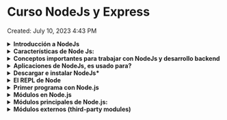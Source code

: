 # Curso NodeJs y Express

Created: July 10, 2023 4:43 PM

<details>
<summary><b>Introducción a NodeJs</b></summary>
    
Node.js es un entorno de ejecución de código JavaScript del lado del servidor. A diferencia     de otros entornos de ejecución de JavaScript, como los navegadores web, Node.js permite         ejecutar código JavaScript fuera del contexto del navegador, lo que lo convierte en una         herramienta poderosa para desarrollar aplicaciones web y servicios de backend.

Node.js utiliza el motor de JavaScript de Google Chrome, llamado V8, para interpretar y         ejecutar el código JavaScript. Esto proporciona a Node.js un rendimiento rápido y               eficiente. Además, Node.js adopta un enfoque basado en eventos y no bloqueante, lo que          significa que puede manejar un gran número de conexiones simultáneas sin bloquear el hilo       principal de ejecución.

Una de las características más destacadas de Node.js es su capacidad para realizar operaciones de entrada y salida de manera asíncrona. Esto permite que las aplicaciones Node.js sean escalables y puedan manejar múltiples solicitudes simultáneas sin bloquearse. Además, Node.js cuenta con un sistema de módulos incorporado que facilita la modularidad y reutilización de código.

Node.js se utiliza comúnmente para desarrollar aplicaciones web y servicios de backend. Proporciona una gran cantidad de bibliotecas y frameworks que simplifican tareas comunes, como el manejo de solicitudes HTTP, la interacción con bases de datos y la creación de APIs RESTful.

</details>

<details>
<summary><b>Características de Node Js:</b></summary>
    
1. **JavaScript en el servidor**: Node.js permite ejecutar código JavaScript en el servidor, lo que proporciona coherencia en el lenguaje de programación tanto en el frontend como en el backend. Esto permite a los desarrolladores utilizar las mismas habilidades y bibliotecas para desarrollar aplicaciones tanto en el cliente como en el servidor.
2. **Arquitectura orientada a eventos**: Node.js utiliza un modelo de programación basado en eventos y devoluciones de llamada (callbacks), lo que significa que las operaciones no bloqueantes son manejadas mediante eventos. Esto permite un manejo eficiente de múltiples solicitudes simultáneas y un rendimiento escalable.
3. **Operaciones de entrada/salida no bloqueantes**: Node.js se basa en una arquitectura no bloqueante que permite que las operaciones de entrada/salida (E/S) se realicen de manera asíncrona. Esto significa que, en lugar de esperar a que se complete una operación E/S antes de pasar a la siguiente, Node.js puede continuar ejecutando otras tareas y notificar cuando la operación E/S haya finalizado. Esto es especialmente útil para aplicaciones con alta concurrencia y tiempos de respuesta rápidos.
4. **Módulos y paquetes**: Node.js cuenta con un sistema de módulos incorporado que permite la modularidad y reutilización de código. Los módulos de Node.js pueden ser compartidos y reutilizados a través del gestor de paquetes npm, que es uno de los mayores repositorios de paquetes de código abierto disponibles. Esto facilita la integración de bibliotecas y el desarrollo rápido de aplicaciones.
5. **Escalabilidad**: Node.js se ha diseñado para ser escalable. Gracias a su arquitectura no bloqueante y a su capacidad para manejar múltiples solicitudes simultáneas, Node.js es capaz de manejar una gran cantidad de conexiones concurrentes con un uso eficiente de los recursos del sistema.
6. **Amplio ecosistema**: Node.js cuenta con un amplio ecosistema de bibliotecas y frameworks que facilitan el desarrollo de aplicaciones. Desde frameworks web como Express.js hasta bibliotecas para el acceso a bases de datos como Mongoose, hay muchas opciones disponibles para simplificar y acelerar el desarrollo de aplicaciones con Node.js.

</details>

<details>
<summary><b>Conceptos importantes para trabajar con NodeJs y desarrollo backend</b></summary>

<details>
<summary><b>Conceptos Básicos</b></summary>

1. **Arquitectura cliente-servidor**: Es un modelo de diseño común en el desarrollo de aplicaciones y sistemas distribuidos. En esta arquitectura, hay dos componentes principales: el cliente y el servidor. El cliente es el dispositivo o aplicación que realiza solicitudes de servicios, y el servidor es el dispositivo o aplicación que responde a esas solicitudes proporcionando los servicios o recursos solicitados. La comunicación entre el cliente y el servidor se realiza a través de una red, como Internet. Por ejemplo, al acceder a un sitio web, el navegador actúa como el cliente y solicita los recursos al servidor web, que los entrega en respuesta.
2. **Desarrollo frontend y backend**: El desarrollo frontend se refiere a la creación de la interfaz de usuario y la interacción del usuario en una aplicación o sitio web. Implica el uso de tecnologías como HTML, CSS y JavaScript para construir la parte visual y funcional que los usuarios ven y con la que interactúan directamente en el navegador. Por otro lado, el desarrollo backend se enfoca en la implementación de la lógica de negocios y el procesamiento de datos detrás de escena. Involucra la creación de servidores, APIs y la gestión de bases de datos para manejar la lógica y el almacenamiento de los datos. El desarrollo frontend y backend trabajan juntos para crear una aplicación web completa.
3. **Protocolo**: En el contexto de las redes de computadoras, un protocolo es un conjunto de reglas y normas que define cómo se deben comunicar los dispositivos y sistemas. Establece la sintaxis, la semántica y los procedimientos de intercambio de datos entre las partes. Un protocolo puede incluir especificaciones sobre el formato de los mensajes, el control de flujo, la autenticación, la seguridad, la entrega de datos, entre otros aspectos. Algunos ejemplos de protocolos son HTTP, TCP, IP y SMTP, que se utilizan para diferentes propósitos de comunicación en Internet.
4. **Base de datos**: Una base de datos es un sistema organizado para almacenar, gestionar y recuperar información de manera estructurada. Proporciona un medio para almacenar datos de manera persistente, lo que significa que los datos se mantienen incluso cuando la aplicación o el sistema se detiene. Las bases de datos se utilizan para almacenar y gestionar grandes cantidades de datos de manera eficiente. Pueden ser de diferentes tipos, como bases de datos relacionales (como MySQL, PostgreSQL) o bases de datos NoSQL (como MongoDB, Redis), y se accede a ellas utilizando lenguajes de consulta, como SQL (Structured Query Language) en el caso de las bases de datos relacionales.
5. **Página web estática y dinámica**: Una página web estática es una página cuyo contenido no cambia dinámicamente, es decir, se muestra de la misma manera para todos los usuarios. La página se crea previamente y se entrega tal cual cuando se solicita. Estas páginas generalmente están escritas en HTML y CSS, y pueden contener imágenes y otros recursos estáticos. Por otro lado, una página web dinámica se genera en tiempo real en función de diferentes parámetros y condiciones. El contenido puede variar según la interacción del usuario, la base de datos o información externa. Estas páginas a menudo utilizan tecnologías del lado del servidor, como PHP, Python o Node.js, para generar contenido dinámico y responder a las solicitudes del usuario de manera personalizada.
</details>

<details>
<summary><b>Otros Conceptos importantes</b></summary>

1. **Módulos y paquetes**: Node.js utiliza un sistema de módulos incorporado para organizar y reutilizar código. Los módulos son archivos JavaScript que encapsulan funcionalidades específicas y se pueden importar/exportar en otros archivos. Además, puedes utilizar el gestor de paquetes npm (Node Package Manager) para instalar, administrar y compartir paquetes de código de terceros, lo que facilita la incorporación de funcionalidades adicionales en tu aplicación.
2. **Asincronía y devoluciones de llamada (callbacks)**: La asincronía es una característica clave de Node.js. Las operaciones de entrada/salida (E/S), como las solicitudes de red o las operaciones de archivo, se realizan de forma asíncrona mediante devoluciones de llamada (callbacks) o promesas. Esto significa que el código no se bloquea mientras se espera a que se complete una operación, lo que permite una mayor concurrencia y rendimiento. Es importante comprender cómo manejar las devoluciones de llamada y trabajar con la asincronía en Node.js.
3. **Eventos y emisores de eventos**: Node.js utiliza un sistema de eventos para manejar las interacciones asíncronas. Los objetos que emiten eventos son llamados "emisores de eventos" y se pueden registrar para escuchar eventos específicos. Esto es especialmente útil para manejar eventos relacionados con la red, como solicitudes HTTP o conexiones de sockets.
4. **APIs y módulos principales de Node.js**: Node.js proporciona una serie de módulos principales (core modules) que son parte de la instalación estándar y ofrecen funcionalidades esenciales. Algunos ejemplos incluyen **`http`** para crear servidores web, **`fs`** para trabajar con el sistema de archivos, **`path`** para manejar rutas de archivos y **`util`** para funciones de utilidad. Familiarizarse con estos módulos principales te permitirá aprovechar al máximo las capacidades de Node.js.
5. **Express.js y frameworks web**: Express.js es uno de los frameworks web más populares para Node.js. Proporciona una capa de abstracción sobre las funcionalidades básicas de Node.js, lo que facilita la creación de aplicaciones web y APIs RESTful. Aprender a trabajar con Express.js, entender sus conceptos y middleware te permitirá desarrollar aplicaciones web backend de manera más eficiente.
6. **Bases de datos**: Node.js es compatible con una amplia gama de bases de datos, tanto SQL como NoSQL. Algunas bases de datos populares son MongoDB, MySQL, PostgreSQL y Redis. Es importante entender cómo interactuar con estas bases de datos utilizando bibliotecas y módulos específicos, como Mongoose para MongoDB o Sequelize para bases de datos SQL.
7. **Seguridad**: Al desarrollar aplicaciones backend, es fundamental tener en cuenta la seguridad. Node.js tiene sus propias prácticas y recomendaciones de seguridad, como proteger contra ataques de inyección de código o manejar correctamente las contraseñas y la autenticación de usuarios. Es importante familiarizarse con las buenas prácticas de seguridad y aplicar medidas adecuadas en tu aplicación.
    </details>
</details>

<details>
<summary><b>Aplicaciones de NodeJs, es usado para?</b></summary>

1. **Desarrollo web y APIs**: Node.js es ampliamente utilizado para el desarrollo de aplicaciones web y la creación de APIs (Application Programming Interfaces) RESTful. Su enfoque no bloqueante y basado en eventos lo hace ideal para manejar una gran cantidad de solicitudes simultáneas y construir aplicaciones web escalables y de alto rendimiento. Frameworks populares como Express.js, Koa.js y Nest.js se basan en Node.js para facilitar el desarrollo web.
2. **Aplicaciones en tiempo real**: Node.js es una excelente opción para construir aplicaciones en tiempo real que requieren una comunicación bidireccional entre el cliente y el servidor. Esto incluye aplicaciones de chat en tiempo real, juegos multijugador, sistemas de colaboración en tiempo real, monitoreo en tiempo real, entre otros. Bibliotecas como Socket.IO y SockJS se utilizan con Node.js para habilitar la comunicación en tiempo real.
3. **Microservicios y arquitecturas orientadas a servicios**: Node.js es adecuado para implementar microservicios y sistemas basados en arquitecturas orientadas a servicios. Permite construir servicios pequeños e independientes que se pueden escalar y desplegar fácilmente. Además, su enfoque modular y su capacidad para manejar solicitudes simultáneas lo convierten en una buena opción para sistemas distribuidos y escalables.
4. **Automatización y scripting**: Node.js es una herramienta popular para la automatización de tareas y scripting en el lado del servidor. Puede utilizarse para crear scripts y herramientas personalizadas que automatizan tareas repetitivas, procesamiento de archivos, generación de informes, entre otros. Además, Node.js cuenta con una amplia gama de paquetes y módulos disponibles a través de npm que facilitan la automatización de diversas tareas.
5. **Internet de las cosas (IoT)**: Node.js también se utiliza en aplicaciones de Internet de las cosas (IoT). Su ligereza y eficiencia lo hacen adecuado para ejecutarse en dispositivos con recursos limitados, como sensores, controladores y gateways. Node.js puede utilizarse para recopilar datos de sensores, controlar dispositivos y coordinar la comunicación entre ellos en una red IoT.
</details>
    
<details>
<summary><b>Descargar e instalar NodeJs*</b></summary>

1. **Ir al sitio oficial**: Accede al sitio oficial de Node.js en **[https://nodejs.org/](https://nodejs.org/)**. Esto te llevará a la página de descargas.
2. **Seleccionar la versión**: En la página de descargas, verás las diferentes versiones de Node.js disponibles. Se recomienda elegir la versión LTS (Long-Term Support) para obtener la versión más estable y con soporte a largo plazo. Sin embargo, también puedes optar por la última versión si deseas acceder a las características más recientes.
3. **Seleccionar el sistema operativo**: A continuación, debes seleccionar tu sistema operativo. Node.js está disponible para Windows, macOS y Linux. Haz clic en el botón de descarga correspondiente a tu sistema operativo.
4. **Descargar el instalador**: Después de hacer clic en el botón de descarga, se descargará un archivo de instalación en tu computadora.
5. **Ejecutar el instalador**: Una vez que se haya completado la descarga, ejecuta el archivo de instalación haciendo doble clic en él. Esto iniciará el asistente de instalación de Node.js.
6. **Aceptar los términos de uso**: En el asistente de instalación, lee y acepta los términos de uso y licencia de Node.js.
7. **Seleccionar la ubicación de instalación**: A continuación, elige la ubicación donde deseas instalar Node.js. La ubicación predeterminada generalmente es adecuada para la mayoría de los usuarios, pero puedes cambiarla si lo deseas.
8. **Seleccionar componentes adicionales**: Durante el proceso de instalación, puedes seleccionar componentes adicionales, como la herramienta npm (Node Package Manager), que se instala junto con Node.js. Se recomienda mantener las opciones predeterminadas seleccionadas.
9. **Iniciar la instalación**: Una vez que hayas seleccionado los componentes adicionales, haz clic en el botón "Install" o "Next" para iniciar la instalación de Node.js.
10. **Esperar a que se complete la instalación**: El instalador copiará los archivos necesarios y configurará Node.js en tu sistema. Esto puede llevar unos minutos.
11. **Verificar la instalación**: Una vez que la instalación se haya completado con éxito, puedes verificar si Node.js se ha instalado correctamente abriendo una ventana de terminal (o símbolo del sistema) y escribiendo el comando **`node -v`**. Esto mostrará la versión de Node.js instalada. También puedes ejecutar **`npm -v`** para verificar la versión de npm.

¡Y eso es todo! Ahora tienes Node.js instalado en tu sistema y estás listo para comenzar a desarrollar aplicaciones con él.
</details>

<details>
<summary><b>El REPL de Node</b></summary>

El REPL (Read-Eval-Print Loop) de Node.js es una herramienta interactiva que permite probar y ejecutar código JavaScript de forma interactiva en tiempo real. Proporciona una forma rápida y conveniente de experimentar con el código y explorar las características del lenguaje.

Para iniciar el REPL de Node.js, sigue estos pasos:

1. Abre una ventana de terminal (o símbolo del sistema) en tu sistema operativo.
2. Escribe el comando **`node`** y presiona Enter. Esto iniciará el REPL de Node.js y verás el indicador **`>`** que indica que estás en el modo de entrada del REPL.
3. A partir de ahora, puedes escribir y ejecutar código JavaScript directamente en el REPL. Cada vez que presiones Enter, el código ingresado se evaluará y el resultado se imprimirá en la siguiente línea.

Por ejemplo, puedes probar operaciones matemáticas simples:

```
> 2 + 3
5
> Math.sqrt(16)
4
```

También puedes definir variables y realizar operaciones más complejas:

```
> let x = 5
undefined
> let y = 3
undefined
> x * y
15
> x > y
true
```

El REPL también es útil para probar funciones y módulos. Puedes definir funciones y llamarlas en el mismo entorno:

```
> function greet(name) {
    console.log('Hello, ' + name + '!')
    }
undefined
> greet('John')
Hello, John!
undefined

```

Para salir del REPL, puedes presionar las teclas **`Ctrl + C`** dos veces o escribir **`.exit`** y presionar Enter.

![Untitled](Curso%20NodeJs%20y%20Express%2032e1fd3555bc4ae599268e873bba5489/Untitled.png)

El REPL de Node.js es una herramienta muy útil para probar ideas rápidamente, depurar código o explorar características del lenguaje. Te permite interactuar con el código de forma inmediata sin necesidad de crear archivos o ejecutar un programa completo.
</details>

<details>
<summary><b>Primer programa con Node.js</b></summary>

En Visual Studio Code (VSCode), puedes ejecutar un archivo de JavaScript con Node.js utilizando la terminal integrada. Sigue estos pasos:

1. Abre Visual Studio Code.
2. Abre la carpeta que contiene el archivo de JavaScript que deseas ejecutar. Puedes hacerlo seleccionando "File" en la barra de menú superior y luego seleccionando "Open Folder". O bien, puedes arrastrar y soltar la carpeta en la ventana de VSCode.
3. En la barra de menú superior, selecciona "View" y luego "Terminal" (o usa el atajo de teclado **`Ctrl +`** ).
4. Aparecerá una terminal en la parte inferior de la ventana de VSCode. Asegúrate de que la terminal esté en el directorio correcto donde se encuentra el archivo de JavaScript que deseas ejecutar. Puedes utilizar el comando **`cd`** para cambiar al directorio adecuado.
5. Una vez que te encuentres en el directorio correcto, puedes ejecutar el archivo de JavaScript con el comando **`node`** seguido del nombre del archivo. Por ejemplo:

```
node archivo.js
```

Asegúrate de reemplazar "archivo.js" con el nombre real de tu archivo de JavaScript.

1. Presiona Enter para ejecutar el comando. Node.js ejecutará el archivo de JavaScript y mostrará cualquier salida o resultado en la terminal de VSCode.

Recuerda guardar los cambios en el archivo de JavaScript antes de ejecutarlo para asegurarte de que estás ejecutando la versión más reciente del código.

Utilizando la terminal integrada en Visual Studio Code, puedes ejecutar archivos de JavaScript con Node.js sin tener que salir del editor. Esto te permite depurar y probar tu código directamente en el entorno de desarrollo.

![Untitled](Curso%20NodeJs%20y%20Express%2032e1fd3555bc4ae599268e873bba5489/Untitled%201.png)
</details>

<details>
<summary><b>Módulos en Node.js</b></summary>
<details>
<summary><b>Qué son?</b></summary>
En Node.js, los módulos son unidades independientes de código que encapsulan funcionalidades específicas y se pueden reutilizar en diferentes partes de una aplicación. Los módulos permiten organizar y modularizar el código, lo que facilita el mantenimiento, la reutilización y la colaboración en proyectos de Node.js.
</details>
<details>
<summary><b>Ventajas</b></summary>

Los módulos en Node.js proporcionan varias ventajas que mejoran la organización, reutilización y mantenibilidad del código. Algunas de las ventajas de utilizar módulos en Node.js son:

1. **Modularidad**: Los módulos permiten organizar el código en unidades independientes y autónomas. Esto facilita la comprensión y el mantenimiento del código, ya que cada módulo se enfoca en una funcionalidad específica. Los módulos también promueven la separación de responsabilidades y el principio de una sola responsabilidad (SRP), lo que facilita la evolución y escalabilidad de la aplicación.
2. **Reutilización**: Los módulos permiten encapsular funcionalidades específicas y reutilizarlas en diferentes partes de una aplicación. Esto evita la duplicación de código y mejora la eficiencia en el desarrollo, ya que no es necesario escribir el mismo código una y otra vez. Además, los módulos externos disponibles a través de npm proporcionan una amplia gama de funcionalidades predefinidas que se pueden utilizar en proyectos.
3. **Colaboración y compartición**: Los módulos facilitan la colaboración entre desarrolladores. Cada desarrollador puede trabajar en un módulo específico sin interferir con el trabajo de los demás. Además, los módulos externos pueden compartirse y distribuirse fácilmente a través del registro público de npm. Esto fomenta la comunidad y el intercambio de código entre desarrolladores, lo que acelera el desarrollo de aplicaciones.
4. **Abstracción y ocultamiento de información**: Los módulos permiten definir interfaces claras y abstraer detalles internos de implementación. Esto significa que los módulos pueden exponer solo las funciones y propiedades necesarias para utilizarlos, ocultando los detalles internos de implementación. Esto mejora la seguridad y reduce la complejidad al interactuar con los módulos.
5. **Facilidad de prueba**: Los módulos independientes son más fáciles de probar de forma aislada. Al encapsular la funcionalidad en módulos, se puede realizar pruebas unitarias más específicas y centradas en cada módulo. Esto mejora la calidad del código y facilita la detección y corrección de errores.
6. **Mejora el rendimiento**: Los módulos en Node.js se cargan de forma diferida, lo que significa que solo se cargan cuando se requieren. Esto permite una mejor gestión de los recursos y un mejor rendimiento de la aplicación, ya que solo se cargan los módulos necesarios en un momento dado.
</details>

<details>
<summary><b>Crear un módulo</b></summary>
Para crear un módulo en Node.js, debes seguir los siguientes pasos:

1. Crea un nuevo archivo JavaScript con la extensión **`.js`**. Por ejemplo, puedes llamarlo **`miModulo.js`**.
2. Abre el archivo **`miModulo.js`** en tu editor de código preferido.
3. Define las funcionalidades que deseas incluir en el módulo. Por ejemplo, puedes declarar variables, funciones u objetos. Aquí hay un ejemplo básico de cómo podrías definir un módulo con una función de saludo:

```
javascriptCopy code
// miModulo.js

function saludar(nombre) {
    console.log('¡Hola, ' + nombre + '!');
}

// Exporta la función para que esté disponible para otros archivos
module.exports = {
    saludar: saludar
};

```

En este ejemplo, el módulo **`miModulo`** tiene una función llamada **`saludar`** que toma un nombre como argumento y muestra un saludo por consola.

1. Guarda el archivo **`miModulo.js`**.
2. Ahora puedes utilizar el módulo en otro archivo de JavaScript. Por ejemplo, crea un nuevo archivo llamado **`index.js`** y requiere el módulo **`miModulo`** utilizando la función **`require`**:

```
javascriptCopy code
// index.js

const miModulo = require('./miModulo');

miModulo.saludar('Juan');

```

En este ejemplo, estamos requiriendo el módulo **`miModulo`** y utilizando la función **`saludar`** que exportamos desde ese módulo.

1. Guarda el archivo **`index.js`**.
2. Abre una terminal en la ubicación donde se encuentran los archivos **`miModulo.js`** y **`index.js`**.
3. Ejecuta el archivo **`index.js`** utilizando Node.js con el siguiente comando:

```
Copy code
node index.js

```

Verás el saludo impreso en la consola.

¡Y eso es todo! Has creado y utilizado un módulo en Node.js. Puedes seguir expandiendo tu módulo agregando más funcionalidades y exportándolas según sea necesario. Recuerda que puedes exportar variables, funciones o cualquier objeto que desees hacer disponible para otros archivos de JavaScript.
</details>

<details>
<summary><b>Exportar Varios Elementos</b></summary>
Para exportar varios elementos desde un módulo en Node.js, puedes utilizar la asignación al objeto **`module.exports`** para agregar propiedades individuales o asignar un objeto que contenga los elementos que deseas exportar. Aquí tienes un ejemplo de cómo puedes exportar varios elementos:

En el archivo **`greetings.js`**, se definen dos funciones: **`greeting`** y **`greetingHelloWorld`**. La función **`greeting`** toma un parámetro **`name`** y devuelve un saludo personalizado. La función **`greetingHelloWorld`** no toma parámetros y devuelve un saludo genérico "Hello World!".

Luego, se utiliza la asignación directa a **`module.exports`** para exportar un objeto que contiene las funciones **`greeting`** y **`greetingHelloWorld`**.

```jsx
function greeting(name) {
    return `Hi ${name}`
}

function greetingHelloWorld(){
    return 'Hello World!'
}

module.exports = {
    greeting: greeting,
    greetingHelloWorld: greetingHelloWorld
}
```

En este caso, **`module.exports`** se establece como un objeto que tiene dos propiedades: **`greeting`** y **`greetingHelloWorld`**. Estas propiedades hacen referencia a las funciones definidas anteriormente.

En el archivo **`app.js`**, se requiere el módulo **`greetings.js`** utilizando **`require`**:

Esto carga el módulo **`greetings.js`** y asigna su contenido al objeto **`greetings`**.

Finalmente, se utilizan las funciones exportadas **`greeting`** y **`greetingHelloWorld`** desde el módulo **`greetings.js`**:

```jsx
function greeting(name) {
    return `Hi ${name}`
}

function greetingHelloWorld(){
    return 'Hello World!'
}

module.exports = {
    greeting: greeting,
    greetingHelloWorld: greetingHelloWorld
}
```

Aquí, **`greetings.greeting('Samantha')`** llama a la función **`greeting`** exportada desde el módulo **`greetings.js`** y pasa el argumento **`'Samantha'`**. El resultado se imprime en la consola.

De manera similar, **`greetings.greetingHelloWorld()`** llama a la función **`greetingHelloWorld`** exportada desde el módulo **`greetings.js`**. Como esta función no toma ningún argumento, simplemente devuelve el saludo "Hello World!". Nuevamente, el resultado se imprime en la consola.

![Untitled](Curso%20NodeJs%20y%20Express%2032e1fd3555bc4ae599268e873bba5489/Untitled%202.png)
</details>

<details>
<summary><b>Sintaxis de desestructuración y require()</b></summary>

**Require y Exportación de Módulos**:
En Node.js, puedes utilizar **`require`** para cargar módulos y la exportación e importación de módulos se realiza a través de **`module.exports`** y **`require`**.

1. **Exportación de módulos**:

```
javascriptCopy code
// módulo.js
const greeting = 'Hello';

function sayHello(name) {
    console.log(`${greeting}, ${name}!`);
}

module.exports = { sayHello };

```

En este ejemplo, estamos exportando la función **`sayHello`** desde el módulo **`módulo.js`** utilizando **`module.exports`**.

1. **Importación de módulos**:

```
javascriptCopy code
const { sayHello } = require('./módulo.js');

sayHello('John'); // Output: Hello, John!

```

Aquí, estamos importando la función **`sayHello`** desde el módulo **`módulo.js`** utilizando la sintaxis de desestructuración. Luego, podemos llamar a la función **`sayHello`** y pasar un argumento para obtener el saludo correspondiente.

Es importante tener en cuenta que la ruta **`./módulo.js`** en el ejemplo es un ejemplo de ruta relativa al archivo actual. Asegúrate de proporcionar la ruta correcta al módulo que deseas importar.

Estos ejemplos te muestran cómo utilizar la desestructuración, **`require`** y la exportación e importación de módulos en JavaScript. Utilizando estas sintaxis, puedes estructurar y modularizar tu código de manera efectiva y reutilizable en diferentes partes de tu aplicación.
</details>

</details>

<details>
<summary><b>Módulos principales de Node.js:</b></summary>
<details>
<summary><b>Módulos integrados (built-in modules)</b></summary>
<summary><b>Concepto</b></summary>
Node.js incluye varios módulos integrados (built-in modules) que están disponibles de forma predeterminada sin necesidad de instalar nada adicional. Estos módulos proporcionan funcionalidades esenciales para el desarrollo de aplicaciones en Node.js.
</details>
<details>
<summary><b>Más utilizados:</b></summary>

1. **fs**: El módulo **`fs`** (File System) proporciona funciones para interactuar con el sistema de archivos, permitiendo leer, escribir, modificar, borrar archivos y directorios, entre otras operaciones relacionadas con el sistema de archivos.
2. **http**: El módulo **`http`** permite crear y manejar servidores HTTP. Proporciona funciones y clases para crear servidores web, realizar solicitudes y respuestas HTTP, manipular cabeceras, rutas, entre otros.
3. **path**: El módulo **`path`** proporciona utilidades para trabajar con rutas de archivos y directorios. Ayuda a manejar rutas de forma segura y portátil, uniendo, normalizando o resolviendo rutas, entre otras operaciones.
4. **os**: El módulo **`os`** proporciona funciones para interactuar con el sistema operativo. Permite obtener información sobre el sistema operativo, como el nombre del sistema operativo, la arquitectura, la memoria, la información del usuario, entre otros.
5. **util**: El módulo **`util`** contiene funciones y utilidades diversas que son útiles para el desarrollo de aplicaciones en Node.js. Proporciona funciones para la herencia de objetos, la promisificación de funciones, la manipulación de objetos, la gestión de errores, entre otras funcionalidades.
6. **events**: El módulo **`events`** permite la implementación y el manejo de eventos en Node.js. Permite la comunicación asíncrona entre diferentes partes de una aplicación a través de la emisión y escucha de eventos.

Estos son solo algunos ejemplos de los módulos integrados que están disponibles en Node.js. Existen otros módulos incorporados como **`crypto`** para funcionalidades criptográficas, **`stream`** para trabajar con flujos de datos, **`child_process`** para la ejecución de procesos secundarios, entre otros. Puedes explorar la documentación oficial de Node.js para obtener más información sobre estos módulos y sus funcionalidades específicas: **[https://nodejs.org/api/](https://nodejs.org/api/)**.
</details>
<details>
<summary><b>Módulo Console:</b></summary>

El módulo **`console`** es un módulo integrado en Node.js que proporciona funciones para imprimir mensajes y depurar en la consola. Permite mostrar información, mensajes de depuración, advertencias y errores en la salida de la consola.

Aquí hay algunos métodos comunes proporcionados por el módulo **`console`**:

1. **console.log()**: Imprime un mensaje en la consola. Puede aceptar varios argumentos y los muestra como una cadena formateada.

```jsx
console.log('Hola, mundo!');
// Output: Hola, mundo!

const nombre = 'Juan';
console.log('Hola,', nombre);
// Output: Hola, Juan
```

1. **console.error()**: Imprime un mensaje de error en la consola. Al igual que **`console.log()`**, puede aceptar varios argumentos.

```jsx
console.error('Ocurrió un error');
// Output: Ocurrió un error

const errorCode = 404;
console.error('Error', errorCode, ': Página no encontrada');
// Output: Error 404: Página no encontrada
```

1. **console.warn()**: Imprime un mensaje de advertencia en la consola. Similar a **`console.log()`** y **`console.error()`**, puede aceptar varios argumentos.

```jsx
console.warn('Advertencia: Esta acción es irreversible');
// Output: Advertencia: Esta acción es irreversible

const warningMessage = 'Falta información';
console.warn('Advertencia:', warningMessage);
// Output: Advertencia: Falta información
```

1. **console.info()**: Imprime un mensaje informativo en la consola. Funciona de manera similar a **`console.log()`** y **`console.error()`**.

```jsx
console.info('Información importante');
// Output: Información importante

const infoMessage = '¡La sesión ha iniciado correctamente!';
console.info('Información:', infoMessage);
// Output: Información: ¡La sesión ha iniciado correctamente!
```

Estos son solo algunos de los métodos proporcionados por el módulo **`console`**. También existen otros métodos, como **`console.debug()`**, **`console.trace()`**, entre otros. Puedes utilizarlos para imprimir mensajes y realizar tareas de depuración en tu aplicación Node.js.
</details>

<details>
<summary><b>Módulo Process</b></summary>

El módulo **`process`** es un módulo integrado en Node.js que proporciona información y control sobre el proceso en ejecución. Contiene propiedades y métodos que permiten acceder a los argumentos de línea de comandos, entorno, flujo de entrada y salida, entre otros aspectos del proceso en Node.js.

Aquí hay algunos aspectos clave del módulo **`process`**:

1. **process.argv**: Es un array que contiene los argumentos de línea de comandos pasados al script. El primer elemento (**`process.argv[0]`**) representa la ruta al ejecutable de Node.js y el segundo elemento (**`process.argv[1]`**) representa la ruta al archivo de script ejecutado. Los argumentos adicionales se encuentran en las posiciones siguientes.

```jsx
// node script.js arg1 arg2 arg3
console.log(process.argv);

// Output: ['node', '/ruta/al/script.js', 'arg1', 'arg2', 'arg3']
```

1. **process.env**: Es un objeto que contiene las variables de entorno del sistema operativo. Puedes acceder a las variables de entorno utilizando las claves del objeto **`process.env`**.

```jsx
console.log(process.env.HOME); 
// Output: '/home/user'

console.log(process.env.PATH); 
// Output: '/usr/local/bin:/usr/bin:/bin'
```

1. **process.stdin**: Es un stream que representa el flujo de entrada estándar (stdin). Puedes utilizarlo para leer la entrada del usuario desde la consola.

```jsx
process.stdin.setEncoding('utf8');

process.stdin.on('data', (data) => {
    console.log('Entrada recibida:', data);
});

console.log('Ingrese algo:');
```

En este ejemplo, estamos configurando un controlador de eventos para el evento **`'data'`** en **`process.stdin`**. Cada vez que se ingresa algo en la consola, el controlador se activa y muestra la entrada recibida.

1. **process.stdout** y **process.stderr**: Representan los flujos de salida estándar (stdout) y error estándar (stderr), respectivamente. Puedes utilizarlos para mostrar mensajes y resultados en la consola.

```
javascriptCopy code
process.stdout.write('Esto es un mensaje en stdout\n');
// Output: Esto es un mensaje en stdout

process.stderr.write('Esto es un mensaje de error en stderr\n');
// Output: Esto es un mensaje de error en stderr

```

Estos son solo algunos ejemplos de las funcionalidades que proporciona el módulo **`process`**. También puedes utilizar **`process.exit()`** para terminar la ejecución del proceso, **`process.cwd()`** para obtener el directorio de trabajo actual, **`process.pid`** para obtener el ID del proceso, entre otros.

El módulo **`process`** es una parte integral de Node.js y proporciona información y control sobre el proceso en ejecución, permitiéndote interactuar con el entorno, la entrada/salida y otros aspectos del proceso. Puedes consultar la documentación oficial de Node.js para obtener más información sobre el módulo **`process`** y sus funcionalidades específicas: **[https://nodejs.org/api/process.html](https://nodejs.org/api/process.html)**.
            
</details>

<details>
<summary><b>Módulo OS:</b></summary>

El módulo **`os`** es un módulo integrado en Node.js que proporciona funciones y utilidades para interactuar con el sistema operativo. Permite acceder a información relacionada con el sistema operativo, como la arquitectura de la CPU, el nombre del sistema operativo, la información de red, la memoria, entre otros.

Aquí tienes algunos aspectos clave del módulo **`os`**:

1. **os.platform()**: Devuelve el nombre de la plataforma del sistema operativo en la que se está ejecutando Node.js, como **`"darwin"`** para macOS, **`"win32"`** para Windows, o **`"linux"`** para Linux.

```
javascriptCopy code
console.log(os.platform()); // Output: 'darwin'

```

1. **os.arch()**: Devuelve la arquitectura de la CPU del sistema, como **`"x64"`**, **`"arm"`**, **`"ia32"`**, etc.

```
javascriptCopy code
console.log(os.arch()); // Output: 'x64'

```

1. **os.hostname()**: Devuelve el nombre del host del sistema.

```
javascriptCopy code
console.log(os.hostname()); // Output: 'mi-pc'

```

1. **os.totalmem()** y **os.freemem()**: Devuelven la cantidad total de memoria del sistema y la cantidad de memoria libre, respectivamente, en bytes.

```
javascriptCopy code
console.log(os.totalmem()); // Output: 8589934592 (8 GB)
console.log(os.freemem()); // Output: 4294967296 (4 GB)

```

1. **os.cpus()**: Devuelve un arreglo de objetos que representan la información de cada núcleo de la CPU del sistema.

```
javascriptCopy code
console.log(os.cpus());
// Output:
// [
//   { model: 'Intel(R) Core(TM) i7-7700HQ CPU @ 2.80GHz', speed: 2800 },
//   { model: 'Intel(R) Core(TM) i7-7700HQ CPU @ 2.80GHz', speed: 2800 },
//   ...
// ]

```

Estos son solo algunos ejemplos de las funcionalidades que proporciona el módulo **`os`**. También puedes utilizar **`os.networkInterfaces()`** para obtener información sobre las interfaces de red del sistema, **`os.uptime()`** para obtener el tiempo de actividad del sistema, **`os.tmpdir()`** para obtener el directorio temporal predeterminado del sistema, entre otros.

El módulo **`os`** es muy útil para obtener información del sistema operativo y realizar operaciones relacionadas con el entorno en el que se está ejecutando tu aplicación Node.js. Puedes consultar la documentación oficial de Node.js para obtener más información sobre el módulo **`os`** y sus funcionalidades específicas: **[https://nodejs.org/api/os.html](https://nodejs.org/api/os.html)**.
</details>

<details>
<summary><b>Módulo Timers:</b></summary>

El módulo **`timers`** es un módulo integrado en Node.js que proporciona funciones y utilidades para trabajar con temporizadores. Permite programar la ejecución de funciones en un momento futuro o repetir la ejecución de funciones a intervalos regulares.

Aquí tienes algunos aspectos clave del módulo **`timers`**:

1. **setTimeout()**: La función **`setTimeout()`** se utiliza para programar la ejecución de una función después de un cierto período de tiempo, expresado en milisegundos.

```
javascriptCopy code
setTimeout(() => {
console.log('¡Han pasado 2 segundos!');
}, 2000);

```

En este ejemplo, la función **`console.log()`** se ejecutará después de 2 segundos.

1. **setInterval()**: La función **`setInterval()`** se utiliza para repetir la ejecución de una función a intervalos regulares, expresados en milisegundos.

```
javascriptCopy code
let counter = 0;

const intervalId = setInterval(() => {
console.log('Contador:', counter);
counter++;

if (counter === 5) {
clearInterval(intervalId);
console.log('Intervalo finalizado');
}
}, 1000);

```

En este ejemplo, la función **`console.log()`** se ejecutará cada segundo. Después de que el contador alcance el valor 5, se cancela el intervalo utilizando **`clearInterval()`**.

1. **setImmediate()**: La función **`setImmediate()`** se utiliza para programar la ejecución de una función en la siguiente iteración del bucle de eventos, después de que se hayan procesado los eventos actuales.

```
javascriptCopy code
setImmediate(() => {
console.log('¡Esto se ejecuta inmediatamente!');
});

```

En este ejemplo, la función se ejecutará en la siguiente iteración del bucle de eventos.

Estas son solo algunas de las funcionalidades proporcionadas por el módulo **`timers`**. También puedes utilizar **`clearTimeout()`** para cancelar un temporizador creado con **`setTimeout()`**, **`clearInterval()`** para cancelar un intervalo creado con **`setInterval()`**, entre otros.

El módulo **`timers`** es útil cuando necesitas programar la ejecución de funciones en un momento futuro o realizar tareas repetitivas en intervalos regulares en tu aplicación Node.js.
</details>
</details>
<details>
<summary><b>Módulos externos (third-party modules)</b></summary>

```jsx
const express = require('express');
```

Además de los módulos integrados, Node.js permite utilizar módulos externos desarrollados por la comunidad de desarrolladores. Estos módulos se encuentran disponibles a través del gestor de paquetes npm (Node Package Manager). npm es una herramienta que facilita la instalación, gestión y compartición de paquetes de código de terceros. Puedes explorar y buscar módulos en el registro público de npm en **[https://www.npmjs.com/](https://www.npmjs.com/)**. Para utilizar un módulo externo, primero debes instalarlo en tu proyecto utilizando el comando **`npm install`**. Luego, puedes requerirlo en tu código de la misma manera que con los módulos integrados. Por ejemplo:

Además de requerir módulos, Node.js también permite exportar código desde un módulo para que pueda ser utilizado en otros archivos. Esto se hace utilizando la variable **`module.exports`** o la función **`exports`**. Por ejemplo, en un archivo **`myModule.js`**:

```jsx
// Exportar una función
exports.saludar = function(nombre) {
    console.log('Hola, ' + nombre + '!');
};

// Exportar una variable
exports.numero = 42;
```

Luego, en otro archivo, puedes requerir y utilizar el módulo:

```jsx
const myModule = require('./myModule');

myModule.saludar('Juan'); // Imprime: Hola, Juan!
console.log(myModule.numero); // Imprime: 42
```
</details>

</details>
